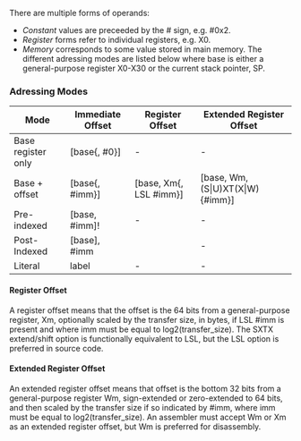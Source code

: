 There are multiple forms of operands:
- *Constant* values are preceeded by the # sign, e.g. #0x2.
- *Register* forms refer to individual registers, e.g. X0.
- *Memory*  corresponds to some value stored in main memory. The different adressing modes are listed below where base is either a general-purpose register X0-X30 or the current stack pointer, SP.
### Adressing Modes
|Mode|Immediate Offset|Register Offset|Extended Register Offset|
|-|-|-|-|
|Base register only|[base{, #0}]|-|-|
|Base + offset|[base{, #imm}]|[base, Xm{, LSL #imm}]|[base, Wm, (S\|U)XT(X\|W) {#imm}]|
|Pre-indexed|[base, #imm]!|-|-|
|Post-Indexed|[base], #imm||-|
|Literal|label|-|-|

#### Register Offset
A register offset means that the offset is the 64 bits from a general-purpose register, Xm, optionally scaled by the transfer size, in bytes, if LSL #imm is present and where imm must be equal to log2(transfer_size). The SXTX extend/shift option is functionally equivalent to LSL, but the LSL option is preferred in source code. 

#### Extended Register Offset
An extended register offset means that offset is the bottom 32 bits from a general-purpose register Wm, sign-extended or zero-extended to 64 bits, and then scaled by the transfer size if so indicated by #imm, where imm must be equal to log2(transfer_size). An assembler must accept Wm or Xm as an extended register offset, but Wm is preferred for disassembly.